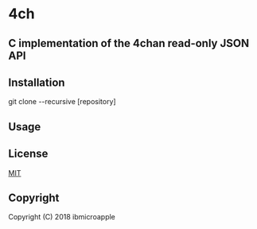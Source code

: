 # 4ch
## C implementation of the 4chan read-only JSON API

Installation
------------
git clone --recursive [repository]

Usage
-----

License
-------
[MIT](https://github.com/ibmicroapple/4ch/blob/master/LICENSE)

Copyright
---------
Copyright (C) 2018 ibmicroapple